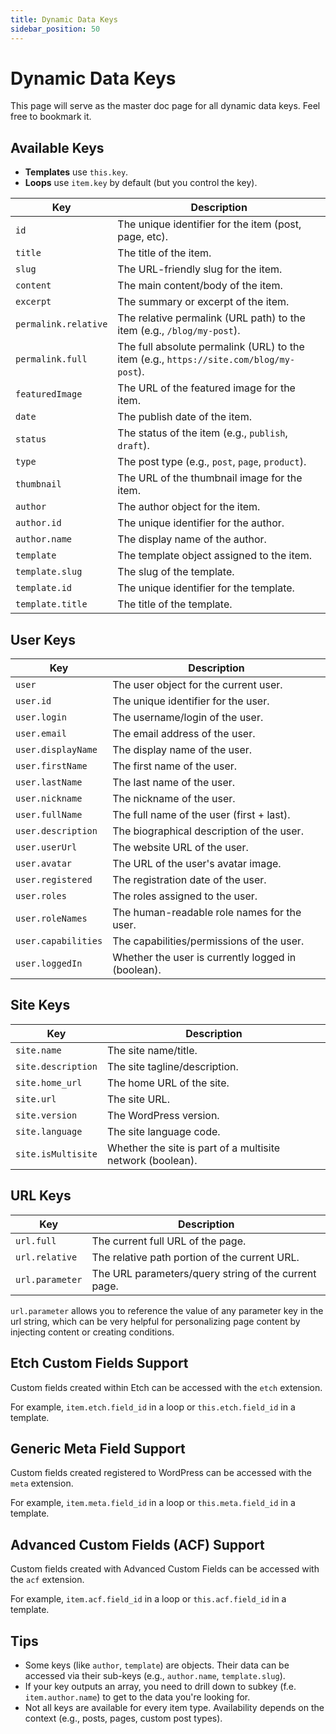 ```yaml
---
title: Dynamic Data Keys
sidebar_position: 50
---
```


# Dynamic Data Keys

This page will serve as the master doc page for all dynamic data keys. Feel free to bookmark it.

## Available Keys
- **Templates** use `this.key`.
- **Loops** use `item.key` by default (but you control the key).

| Key                | Description                                                                 |
|--------------------|-----------------------------------------------------------------------------|
| `id`               | The unique identifier for the item (post, page, etc).                       |
| `title`            | The title of the item.                                                      |
| `slug`             | The URL-friendly slug for the item.                                         |
| `content`          | The main content/body of the item.                                          |
| `excerpt`          | The summary or excerpt of the item.                                         |
| `permalink.relative` | The relative permalink (URL path) to the item (e.g., `/blog/my-post`).    |
| `permalink.full`   | The full absolute permalink (URL) to the item (e.g., `https://site.com/blog/my-post`). |
| `featuredImage`    | The URL of the featured image for the item.                                 |
| `date`             | The publish date of the item.                                               |
| `status`           | The status of the item (e.g., `publish`, `draft`).                          |
| `type`             | The post type (e.g., `post`, `page`, `product`).                            |
| `thumbnail`        | The URL of the thumbnail image for the item.                                |
| `author`           | The author object for the item.                                             |
| `author.id`        | The unique identifier for the author.                                       |
| `author.name`      | The display name of the author.                                             |
| `template`         | The template object assigned to the item.                                   |
| `template.slug`    | The slug of the template.                                                   |
| `template.id`      | The unique identifier for the template.                                     |
| `template.title`   | The title of the template.                                                  |

## User Keys

| Key                | Description                                                                 |
|--------------------|-----------------------------------------------------------------------------|
| `user`             | The user object for the current user.                                       |
| `user.id`          | The unique identifier for the user.                                         |
| `user.login`       | The username/login of the user.                                             |
| `user.email`       | The email address of the user.                                              |
| `user.displayName` | The display name of the user.                                               |
| `user.firstName`   | The first name of the user.                                                 |
| `user.lastName`    | The last name of the user.                                                  |
| `user.nickname`    | The nickname of the user.                                                   |
| `user.fullName`    | The full name of the user (first + last).                                  |
| `user.description` | The biographical description of the user.                                   |
| `user.userUrl`     | The website URL of the user.                                                |
| `user.avatar`      | The URL of the user's avatar image.                                        |
| `user.registered`  | The registration date of the user.                                          |
| `user.roles`       | The roles assigned to the user.                                             |
| `user.roleNames`   | The human-readable role names for the user.                               |
| `user.capabilities`| The capabilities/permissions of the user.                                  |
| `user.loggedIn`    | Whether the user is currently logged in (boolean).                        |

## Site Keys

| Key                | Description                                                                 |
|--------------------|-----------------------------------------------------------------------------|
| `site.name`             | The site name/title.                                                        |
| `site.description`      | The site tagline/description.                                               |
| `site.home_url`         | The home URL of the site.                                                   |
| `site.url`              | The site URL.                                                               |
| `site.version`          | The WordPress version.                                                      |
| `site.language`         | The site language code.                                                     |
| `site.isMultisite`      | Whether the site is part of a multisite network (boolean).                |

## URL Keys

| Key                | Description                                                                 |
|--------------------|-----------------------------------------------------------------------------|
| `url.full`             | The current full URL of the page.                                           |
| `url.relative`         | The relative path portion of the current URL.                                        |
| `url.parameter`            | The URL parameters/query string of the current page.                       |

`url.parameter` allows you to reference the value of any parameter key in the url string, which can be very helpful for personalizing page content by injecting content or creating conditions.

## Etch Custom Fields Support

Custom fields created within Etch can be accessed with the `etch` extension.

For example, `item.etch.field_id` in a loop or `this.etch.field_id` in a template.

## Generic Meta Field Support

Custom fields created registered to WordPress can be accessed with the `meta` extension.

For example, `item.meta.field_id` in a loop or `this.meta.field_id` in a template.

## Advanced Custom Fields (ACF) Support

Custom fields created with Advanced Custom Fields can be accessed with the `acf` extension.

For example, `item.acf.field_id` in a loop or `this.acf.field_id` in a template.

## Tips
- Some keys (like `author`, `template`) are objects. Their data can be accessed via their sub-keys (e.g., `author.name`, `template.slug`).
- If your key outputs an array, you need to drill down to subkey (f.e. `item.author.name`) to get to the data you're looking for.
- Not all keys are available for every item type. Availability depends on the context (e.g., posts, pages, custom post types).